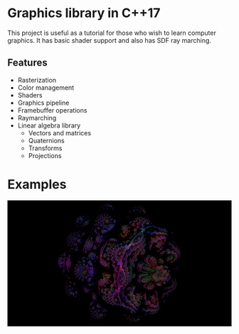 # Graphics library in C++17
This project is useful as a tutorial for those who wish to learn computer graphics. It has basic shader support and also has SDF ray marching.

## Features

* Rasterization
* Color management
* Shaders
* Graphics pipeline
* Framebuffer operations
* Raymarching
* Linear algebra library
  * Vectors and matrices
  * Quaternions
  * Transforms
  * Projections

# Examples

![3d fractal](example.png)
